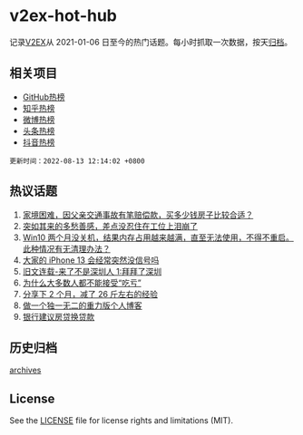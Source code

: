 # v2ex-hot-hub

 记录[V2EX](https://www.v2ex.com/)从 2021-01-06 日至今的热门话题。每小时抓取一次数据，按天[归档](archives)。
 
 ## 相关项目

- [GitHub热榜](https://github.com/snaildev/github-hot-hub)
- [知乎热榜](https://github.com/snaildev/zhihu-hot-hub)
- [微博热榜](https://github.com/snaildev/weibo-hot-hub)
- [头条热榜](https://github.com/snaildev/toutiao-hot-hub)
- [抖音热榜](https://github.com/snaildev/douyin-hot-hub)


 `更新时间：2022-08-13 12:14:02 +0800`

## 热议话题

1. [家境困难，因父亲交通事故有笔赔偿款，买多少钱房子比较合适？](https://www.v2ex.com/t/872557)
1. [突如其来的多愁善感，差点没忍住在工位上泪崩了](https://www.v2ex.com/t/872445)
1. [Win10 两个月没关机，结果内存占用越来越满，直至无法使用，不得不重启。此种情况有无清理办法？](https://www.v2ex.com/t/872440)
1. [大家的 iPhone 13 会经常突然没信号吗](https://www.v2ex.com/t/872419)
1. [旧文连载-来了不是深圳人 1:拜拜了深圳](https://www.v2ex.com/t/872425)
1. [为什么大多数人都不能接受“吃亏”](https://www.v2ex.com/t/872441)
1. [分享下 2 个月，减了 26 斤左右的经验](https://www.v2ex.com/t/872575)
1. [做一个独一无二的重力版个人博客](https://www.v2ex.com/t/872434)
1. [银行建议房贷换贷款](https://www.v2ex.com/t/872465)

## 历史归档

[archives](archives)

## License

See the [LICENSE](LICENSE) file for license rights and limitations (MIT).
